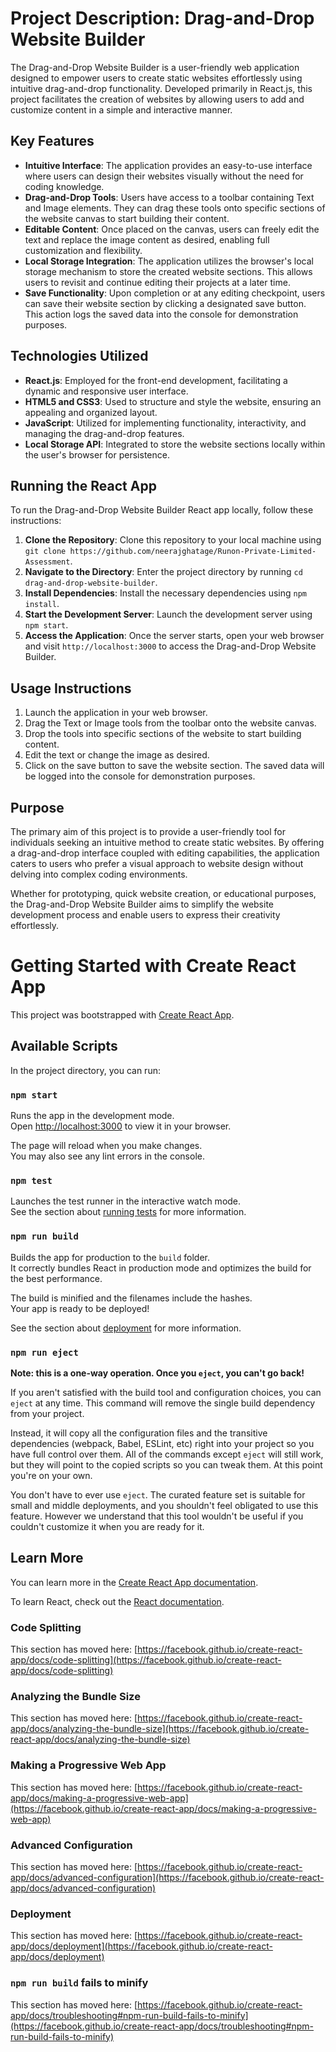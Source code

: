 # Project Description: Drag-and-Drop Website Builder

The Drag-and-Drop Website Builder is a user-friendly web application designed to empower users to create static websites effortlessly using intuitive drag-and-drop functionality. Developed primarily in React.js, this project facilitates the creation of websites by allowing users to add and customize content in a simple and interactive manner.

## Key Features

- **Intuitive Interface**: The application provides an easy-to-use interface where users can design their websites visually without the need for coding knowledge.
- **Drag-and-Drop Tools**: Users have access to a toolbar containing Text and Image elements. They can drag these tools onto specific sections of the website canvas to start building their content.
- **Editable Content**: Once placed on the canvas, users can freely edit the text and replace the image content as desired, enabling full customization and flexibility.
- **Local Storage Integration**: The application utilizes the browser's local storage mechanism to store the created website sections. This allows users to revisit and continue editing their projects at a later time.
- **Save Functionality**: Upon completion or at any editing checkpoint, users can save their website section by clicking a designated save button. This action logs the saved data into the console for demonstration purposes.

## Technologies Utilized

- **React.js**: Employed for the front-end development, facilitating a dynamic and responsive user interface.
- **HTML5 and CSS3**: Used to structure and style the website, ensuring an appealing and organized layout.
- **JavaScript**: Utilized for implementing functionality, interactivity, and managing the drag-and-drop features.
- **Local Storage API**: Integrated to store the website sections locally within the user's browser for persistence.

## Running the React App

To run the Drag-and-Drop Website Builder React app locally, follow these instructions:

1. **Clone the Repository**: Clone this repository to your local machine using `git clone https://github.com/neerajghatage/Runon-Private-Limited-Assessment`.
2. **Navigate to the Directory**: Enter the project directory by running `cd drag-and-drop-website-builder`.
3. **Install Dependencies**: Install the necessary dependencies using `npm install`.
4. **Start the Development Server**: Launch the development server using `npm start`.
5. **Access the Application**: Once the server starts, open your web browser and visit `http://localhost:3000` to access the Drag-and-Drop Website Builder.

## Usage Instructions

1. Launch the application in your web browser.
2. Drag the Text or Image tools from the toolbar onto the website canvas.
3. Drop the tools into specific sections of the website to start building content.
4. Edit the text or change the image as desired.
5. Click on the save button to save the website section. The saved data will be logged into the console for demonstration purposes.

## Purpose

The primary aim of this project is to provide a user-friendly tool for individuals seeking an intuitive method to create static websites. By offering a drag-and-drop interface coupled with editing capabilities, the application caters to users who prefer a visual approach to website design without delving into complex coding environments.

Whether for prototyping, quick website creation, or educational purposes, the Drag-and-Drop Website Builder aims to simplify the website development process and enable users to express their creativity effortlessly.








# Getting Started with Create React App

This project was bootstrapped with [Create React App](https://github.com/facebook/create-react-app).

## Available Scripts

In the project directory, you can run:

### `npm start`

Runs the app in the development mode.\
Open [http://localhost:3000](http://localhost:3000) to view it in your browser.

The page will reload when you make changes.\
You may also see any lint errors in the console.

### `npm test`

Launches the test runner in the interactive watch mode.\
See the section about [running tests](https://facebook.github.io/create-react-app/docs/running-tests) for more information.

### `npm run build`

Builds the app for production to the `build` folder.\
It correctly bundles React in production mode and optimizes the build for the best performance.

The build is minified and the filenames include the hashes.\
Your app is ready to be deployed!

See the section about [deployment](https://facebook.github.io/create-react-app/docs/deployment) for more information.

### `npm run eject`

**Note: this is a one-way operation. Once you `eject`, you can't go back!**

If you aren't satisfied with the build tool and configuration choices, you can `eject` at any time. This command will remove the single build dependency from your project.

Instead, it will copy all the configuration files and the transitive dependencies (webpack, Babel, ESLint, etc) right into your project so you have full control over them. All of the commands except `eject` will still work, but they will point to the copied scripts so you can tweak them. At this point you're on your own.

You don't have to ever use `eject`. The curated feature set is suitable for small and middle deployments, and you shouldn't feel obligated to use this feature. However we understand that this tool wouldn't be useful if you couldn't customize it when you are ready for it.

## Learn More

You can learn more in the [Create React App documentation](https://facebook.github.io/create-react-app/docs/getting-started).

To learn React, check out the [React documentation](https://reactjs.org/).

### Code Splitting

This section has moved here: [https://facebook.github.io/create-react-app/docs/code-splitting](https://facebook.github.io/create-react-app/docs/code-splitting)

### Analyzing the Bundle Size

This section has moved here: [https://facebook.github.io/create-react-app/docs/analyzing-the-bundle-size](https://facebook.github.io/create-react-app/docs/analyzing-the-bundle-size)

### Making a Progressive Web App

This section has moved here: [https://facebook.github.io/create-react-app/docs/making-a-progressive-web-app](https://facebook.github.io/create-react-app/docs/making-a-progressive-web-app)

### Advanced Configuration

This section has moved here: [https://facebook.github.io/create-react-app/docs/advanced-configuration](https://facebook.github.io/create-react-app/docs/advanced-configuration)

### Deployment

This section has moved here: [https://facebook.github.io/create-react-app/docs/deployment](https://facebook.github.io/create-react-app/docs/deployment)

### `npm run build` fails to minify

This section has moved here: [https://facebook.github.io/create-react-app/docs/troubleshooting#npm-run-build-fails-to-minify](https://facebook.github.io/create-react-app/docs/troubleshooting#npm-run-build-fails-to-minify)

